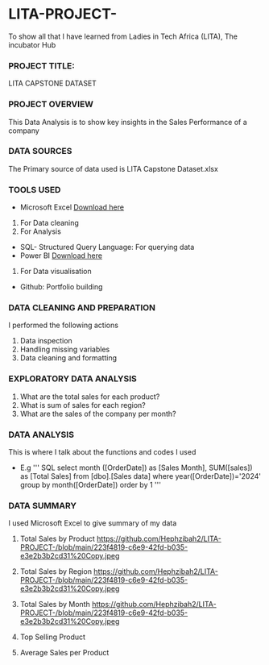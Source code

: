 # LITA-PROJECT-
To show all that I have learned from Ladies in Tech Africa (LITA), The incubator Hub 

### PROJECT TITLE:
LITA CAPSTONE DATASET

### PROJECT OVERVIEW
This Data Analysis is to show key insights in the Sales Performance of a company

### DATA SOURCES
The Primary source of data used is LITA Capstone Dataset.xlsx

### TOOLS USED
- Microsoft Excel [Download here](www.micosoft.com)
1. For Data cleaning
2. For Analysis
- SQL- Structured Query Language: For querying data
- Power BI [Download here](www.microsoft.com)
1. For Data visualisation
- Github: Portfolio building

### DATA CLEANING AND PREPARATION
I performed the following actions
1. Data inspection
2. Handling missing variables
3. Data cleaning and formatting

### EXPLORATORY DATA ANALYSIS
1. What are the total sales for each product?
2. What is sum of sales for each region?
3. What are the sales of the company per month?

### DATA ANALYSIS
 This is where I talk about the functions and codes I used
 - E.g
  '''  SQL
select month ([OrderDate]) as [Sales Month],
       SUM([sales]) as [Total Sales]
	   from [dbo].[Sales data]
	   where year([OrderDate])='2024'
	   group by month([OrderDate])
	   order by 1
''' 

### DATA SUMMARY
 I used Microsoft Excel to give summary of my data
 1. Total Sales by Product
 https://github.com/Hephzibah2/LITA-PROJECT-/blob/main/223f4819-c6e9-42fd-b035-e3e2b3b2cd31%20Copy.jpeg

2. Total Sales by Region
   https://github.com/Hephzibah2/LITA-PROJECT-/blob/main/223f4819-c6e9-42fd-b035-e3e2b3b2cd31%20Copy.jpeg

3. Total Sales by Month
   https://github.com/Hephzibah2/LITA-PROJECT-/blob/main/223f4819-c6e9-42fd-b035-e3e2b3b2cd31%20Copy.jpeg
   
5. Top Selling Product
6. Average Sales per Product
